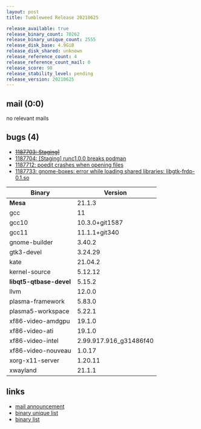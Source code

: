 ```yaml
---
layout: post
title: Tumbleweed Release 20210625

release_available: true
release_binary_count: 70262
release_binary_unique_count: 2555
release_disk_base: 4.9GiB
release_disk_shared: unknown
release_reference_count: 4
release_reference_count_mail: 0
release_score: 98
release_stability_level: pending
release_version: 20210625
---
```


## mail (0:0)

no relevant mails

## bugs (4)

<!--more-->

- ~~[1187703: Staging\]](https://bugzilla.opensuse.org/show_bug.cgi?id=1187703)~~
- [1187704: \[Staging\] runc1.0.0 breaks podman](https://bugzilla.opensuse.org/show_bug.cgi?id=1187704)
- [1187712: poedit crashes when opening files](https://bugzilla.opensuse.org/show_bug.cgi?id=1187712)
- [1187733: gnome-boxes: error while loading shared libraries: libgtk-frdp-0.1.so](https://bugzilla.opensuse.org/show_bug.cgi?id=1187733)

Binary | Version
--- | ---
**Mesa** | 21.1.3
gcc | 11
gcc10 | 10.3.0+git1587
gcc11 | 11.1.1+git340
gnome-builder | 3.40.2
gtk3-devel | 3.24.29
kate | 21.04.2
kernel-source | 5.12.12
**libqt5-qtbase-devel** | 5.15.2
llvm | 12.0.0
plasma-framework | 5.83.0
plasma5-workspace | 5.22.1
xf86-video-amdgpu | 19.1.0
xf86-video-ati | 19.1.0
xf86-video-intel | 2.99.917.916_g31486f40
xf86-video-nouveau | 1.0.17
xorg-x11-server | 1.20.11
xwayland | 21.1.1

## links

- [mail announcement](https://lists.opensuse.org/archives/list/factory@lists.opensuse.org/thread/6YTZRZGT6W677MTN3XIEVEPXBZ5APYWW)
- [binary unique list](http://download.opensuse.org/history/20210625/rpm.unique.list)
- [binary list](http://download.opensuse.org/history/20210625/rpm.list)
